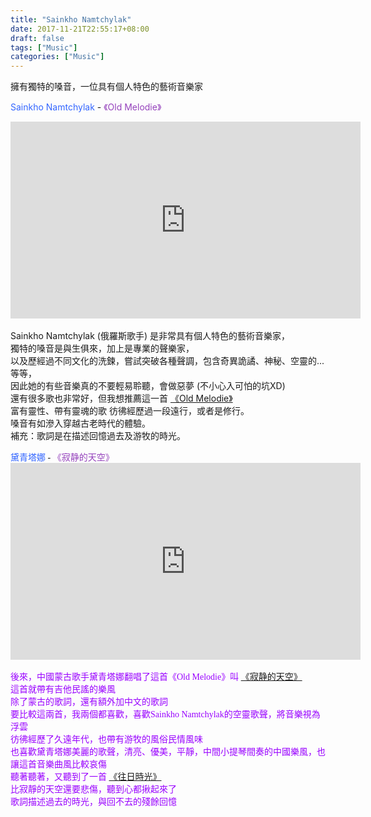 ```yaml
---
title: "Sainkho Namtchylak"
date: 2017-11-21T22:55:17+08:00
draft: false
tags: ["Music"]
categories: ["Music"]
---
```


擁有獨特的嗓音，一位具有個人特色的藝術音樂家

<span style="color: #3366ff;">Sainkho Namtchylak</span> -
<span style="color: #9542bc;">《Old Melodie》</span>
<br>
<iframe width="560" height="315" src="https://www.youtube.com/embed/JHcrzTpvGzE" frameborder="0" allowfullscreen></iframe>
<br>
<br> Sainkho Namtchylak (俄羅斯歌手) 是非常具有個人特色的藝術音樂家，
<br> 獨特的嗓音是與生俱來，加上是專業的聲樂家，
<br> 以及歷經過不同文化的洗鍊，嘗試突破各種聲調，包含奇異詭譎、神秘、空靈的...等等，
<br> 因此她的有些音樂真的不要輕易聆聽，會做惡夢 (不小心入可怕的坑XD)
<br> 還有很多歌也非常好，但我想推薦這一首
<a target="_blank" href="https://www.youtube.com/watch?v=JHcrzTpvGzE">《Old Melodie》</a>
<br> 富有靈性、帶有靈魂的歌 彷彿經歷過一段遠行，或者是修行。
<br> 嗓音有如滲入穿越古老時代的體驗。
<br> 補充：歌詞是在描述回憶過去及游牧的時光。
<br>
            </span>
          </p>
          <p>
            <span style="font-family: Calibri, 微軟正黑體">
<span style="color: #3366ff;">黛青塔娜</span> -
<span style="color: #9542bc;">《寂静的天空》</span>
<br>
<iframe width="560" height="315" src="https://www.youtube.com/embed/X_6lrHmou6w" frameborder="0" allowfullscreen></iframe>
<br>
<span style="color: hsl(276, 100%, 50%);">
<br> 後來，中國蒙古歌手黛青塔娜翻唱了這首《Old Melodie》叫
<a target="_blank" href="https://www.youtube.com/watch?v=X_6lrHmou6w">《寂静的天空》</a>
<br> 這首就帶有吉他民謠的樂風
<br> 除了蒙古的歌詞，還有額外加中文的歌詞
<br> 要比較這兩首，我兩個都喜歡，喜歡Sainkho Namtchylak的空靈歌聲，將音樂視為浮雲
<br> 彷彿經歷了久遠年代，也帶有游牧的風俗民情風味
<br> 也喜歡黛青塔娜美麗的歌聲，清亮、優美，平靜，中間小提琴間奏的中國樂風，也讓這首音樂曲風比較哀傷
<br> 聽著聽著，又聽到了一首
<a target="_blank" href="https://www.youtube.com/watch?v=XN8pX4tattQ">《往日時光》</a>
<br> 比寂靜的天空還要悲傷，聽到心都揪起來了
<br> 歌詞描述過去的時光，與回不去的殘餘回憶